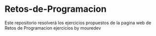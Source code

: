 # Retos-de-Programacion
Este repositorio resolverá los ejercicios propuestos de la pagina web de Retos de Programacion ejercicios  by mouredev
